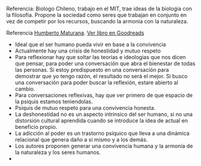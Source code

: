 Referencia: Biologo Chileno, trabajo en el MIT, trae ideas de la biologia con la filosofia. Propone la sociedad como seres que trabajan en conjunto en vez de competir por los recursos, buscando la armonia con la naturaleza.

Referencia [Humberto Maturana](Autores/Humberto%20Maturana.md). [Ver libro en Goodreads](https://www.goodreads.com/book/show/57608551-la-revoluci-n-reflexiva)


- Ideal que el ser humano pueda vivir en base a la convivencia
- Actualmente hay una crisis de honestidad y mutuo respeto
- Para reflexionar hay que soltar las teorias e ideologias que nos dicen que pensar, para poder una conversación que abra el bienestar de todas las personas. Si estoy predispuesto en una conversación para demostrar que yo tengo razón, el resultado no será el mejor. Si busco una conversación para poder buscar la reflexión, estare abierto al cambio.
- Para conversaciones reflexivas, hay que ver primero de que espacio de la psiquis estamos teniendolas.
- Psiquis de mutuo respeto para una convivencia honesta.
- La deshonestidad no es un aspecto intrinsico del ser humano, si no una distorsión cultural aprendida cuando se introduce la idea de actual en beneficio propio.
- La adicción al poder es un trastorno psíquico que lleva a una dinámica relacional que genera daño a sí mismo y a los demás.
- Los autores proponen generar una convivencia humana y  la armonía de la naturaleza y los seres humanos.
- 